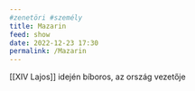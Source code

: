 ```yaml
---
#zenetöri #személy
title: Mazarin
feed: show
date: 2022-12-23 17:30
permalink: /Mazarin
---
```


[[XIV Lajos]] idején bíboros, az ország vezetője
